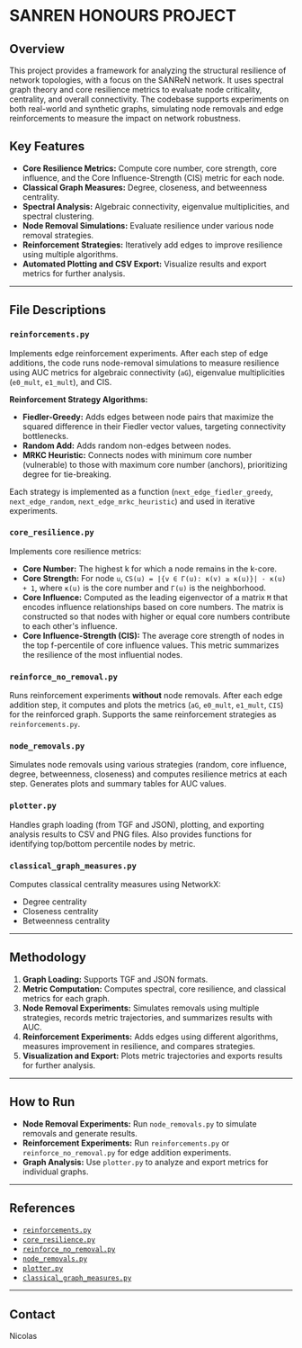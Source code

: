 # SANREN HONOURS PROJECT

## Overview

This project provides a framework for analyzing the structural resilience of network topologies, with a focus on the SANReN network. It uses spectral graph theory and core resilience metrics to evaluate node criticality, centrality, and overall connectivity. The codebase supports experiments on both real-world and synthetic graphs, simulating node removals and edge reinforcements to measure the impact on network robustness.

## Key Features

- **Core Resilience Metrics:** Compute core number, core strength, core influence, and the Core Influence-Strength (CIS) metric for each node.
- **Classical Graph Measures:** Degree, closeness, and betweenness centrality.
- **Spectral Analysis:** Algebraic connectivity, eigenvalue multiplicities, and spectral clustering.
- **Node Removal Simulations:** Evaluate resilience under various node removal strategies.
- **Reinforcement Strategies:** Iteratively add edges to improve resilience using multiple algorithms.
- **Automated Plotting and CSV Export:** Visualize results and export metrics for further analysis.

---

## File Descriptions

### `reinforcements.py`

Implements edge reinforcement experiments. After each step of edge additions, the code runs node-removal simulations to measure resilience using AUC metrics for algebraic connectivity (`aG`), eigenvalue multiplicities (`e0_mult`, `e1_mult`), and CIS.

**Reinforcement Strategy Algorithms:**
- **Fiedler-Greedy:** Adds edges between node pairs that maximize the squared difference in their Fiedler vector values, targeting connectivity bottlenecks.
- **Random Add:** Adds random non-edges between nodes.
- **MRKC Heuristic:** Connects nodes with minimum core number (vulnerable) to those with maximum core number (anchors), prioritizing degree for tie-breaking.

Each strategy is implemented as a function (`next_edge_fiedler_greedy`, `next_edge_random`, `next_edge_mrkc_heuristic`) and used in iterative experiments.

### `core_resilience.py`

Implements core resilience metrics:

- **Core Number:** The highest k for which a node remains in the k-core.
- **Core Strength:** For node `u`, `CS(u) = |{v ∈ Γ(u): κ(v) ≥ κ(u)}| - κ(u) + 1`, where `κ(u)` is the core number and `Γ(u)` is the neighborhood.
- **Core Influence:** Computed as the leading eigenvector of a matrix `M` that encodes influence relationships based on core numbers. The matrix is constructed so that nodes with higher or equal core numbers contribute to each other's influence.
- **Core Influence-Strength (CIS):** The average core strength of nodes in the top f-percentile of core influence values. This metric summarizes the resilience of the most influential nodes.

### `reinforce_no_removal.py`

Runs reinforcement experiments **without** node removals. After each edge addition step, it computes and plots the metrics (`aG`, `e0_mult`, `e1_mult`, `CIS`) for the reinforced graph. Supports the same reinforcement strategies as `reinforcements.py`.

### `node_removals.py`

Simulates node removals using various strategies (random, core influence, degree, betweenness, closeness) and computes resilience metrics at each step. Generates plots and summary tables for AUC values.

### `plotter.py`

Handles graph loading (from TGF and JSON), plotting, and exporting analysis results to CSV and PNG files. Also provides functions for identifying top/bottom percentile nodes by metric.

### `classical_graph_measures.py`

Computes classical centrality measures using NetworkX:
- Degree centrality
- Closeness centrality
- Betweenness centrality

---

## Methodology

1. **Graph Loading:** Supports TGF and JSON formats.
2. **Metric Computation:** Computes spectral, core resilience, and classical metrics for each graph.
3. **Node Removal Experiments:** Simulates removals using multiple strategies, records metric trajectories, and summarizes results with AUC.
4. **Reinforcement Experiments:** Adds edges using different algorithms, measures improvement in resilience, and compares strategies.
5. **Visualization and Export:** Plots metric trajectories and exports results for further analysis.

---

## How to Run

- **Node Removal Experiments:** Run `node_removals.py` to simulate removals and generate results.
- **Reinforcement Experiments:** Run `reinforcements.py` or `reinforce_no_removal.py` for edge addition experiments.
- **Graph Analysis:** Use `plotter.py` to analyze and export metrics for individual graphs.

---

## References

- [`reinforcements.py`](reinforcements.py)
- [`core_resilience.py`](core_resilience.py)
- [`reinforce_no_removal.py`](reinforce_no_removal.py)
- [`node_removals.py`](node_removals.py)
- [`plotter.py`](plotter.py)
- [`classical_graph_measures.py`](classical_graph_measures.py)

---

## Contact

Nicolas
